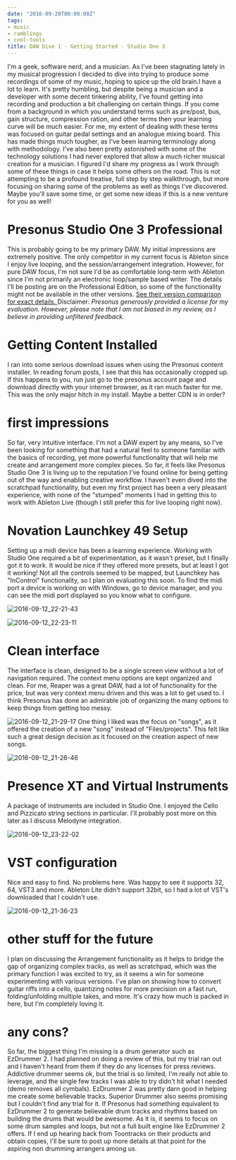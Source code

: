```yaml
---
date: "2016-09-20T00:00:00Z"
tags:
- music
- ramblings
- cool-tools
title: DAW Dive 1 - Getting Started - Studio One 3
---
```


I'm a geek, software nerd, and a musician. As I've been stagnating lately in my musical progression I decided to dive into trying to produce some recordings of some of my music, hoping to spice up the old brain.I have a lot to learn. It's pretty humbling, but despite being a musician and a developer with some decent tinkering ability, I've found getting into recording and production a bit challenging on certain things. If you come from a background in which you understand terms such as pre/post, bus, gain structure, compression ration, and other terms then your learning curve will be much easier. For me, my extent of dealing with these terms was focused on guitar pedal settings and an analogue mixing board.
This has made things much tougher, as I've been learning terminology along with methodology.
I've also been pretty astonished with some of the technology solutions I had never explored that allow a much richer musical creation for a musician.
I figured I'd share my progress as I work through some of these things in case it helps some others on the road. This is not attempting to be a profound treatise, full step by step walkthrough, but more focusing on sharing some of the problems as well as things I've discovered. Maybe you'll save some time, or get some new ideas if this is a new venture for you as well!

# Presonus Studio One 3 Professional

This is probably going to be my primary DAW. My initial impressions are extremely positive. The only competitor in my current focus is Ableton since I enjoy live looping, and the session/arrangement integration. However, for pure DAW focus, I'm not sure I'd be as comfortable long-term with Ableton since I'm not primarily an electronic loop/sample based writer.
The details I'll be posting are on the Professional Edition, so some of the functionality might not be available in the other versions. [See their version comparison for exact details. ](http://www.presonus.com/products/studio-one/compare-versions)
Disclaimer: _Presonus generously provided a license for my evaluation. However, please note that I am not biased in my review, as I believe in providing unfiltered feedback._

# Getting Content Installed

I ran into some serious download issues when using the Presonus content installer. In reading forum posts, I see that this has occasionally cropped up. If this happens to you, run just go to the presonus account page and download directly with your internet browser, as it ran much faster for me. This was the only major hitch in my install. Maybe a better CDN is in order?

# first impressions

So far, very intuitive interface. I'm not a DAW expert by any means, so I've been looking for something that had a natural feel to someone familiar with the basics of recording, yet more powerful functionality that will help me create and arrangement more complex pieces. So far, it feels like Presonus Studio One 3 is living up to the reputation I've found online for being getting out of the way and enabling creative workflow. I haven't even dived into the scratchpad functionality, but even my first project has been a very pleasant experience, with none of the "stumped" moments I had in getting this to work with Ableton Live (though I still prefer this for live looping right now).

# Novation Launchkey 49 Setup

Setting up a midi device has been a learning experience. Working with Studio One required a bit of experimentation, as it wasn't preset, but I finally got it to work. It would be nice if they offered more presets, but at least I got it working! Not all the controls seemed to be mapped, but Launchkey has "InControl" functionality, so I plan on evaluating this soon.
To find the midi port a device is working on with Windows, go to device manager, and you can see the midi port displayed so you know what to configure.

![2016-09-12_22-21-43](/images/2016-09-12_22-21-43.png)

![2016-09-12_22-23-11](/images/2016-09-12_22-23-11.png)

# Clean interface

The interface is clean, designed to be a single screen view without a lot of navigation required. The context menu options are kept organized and clean. For me, Reaper was a great DAW, had a lot of functionality for the price, but was very context menu driven and this was a lot to get used to. I think Presonus has done an admirable job of organizing the many options to keep things from getting too messy.

![2016-09-12_21-29-17](/images/2016-09-12_21-29-17.png)
One thing I liked was the focus on "songs", as it offered the creation of a new "song" instead of "Files/projects". This felt like such a great design decision as it focused on the creation aspect of new songs.

![2016-09-12_21-26-46](/images/2016-09-12_21-26-46.png)

# Presence XT and Virtual Instruments

A package of instruments are included in Studio One. I enjoyed the Cello and Pizzicato string sections in particular. I'll probably post more on this later as I discuss Melodyne integration.

![2016-09-12_23-22-02](/images/2016-09-12_23-22-02.png)

# VST configuration

Nice and easy to find. No problems here. Was happy to see it supports 32, 64, VST3 and more. Ableton Lite didn't support 32bit, so I had a lot of VST's downloaded that I couldn't use.

![2016-09-12_21-36-23](/images/2016-09-12_21-36-23.png)

# other stuff for the future

I plan on discussing the Arrangement functionality as it helps to bridge the gap of organizing complex tracks, as well as scratchpad, which was the primary function I was excited to try, as it seems a win for someone experimenting with various versions.
I've plan on showing how to convert guitar riffs into a cello, quantizing notes for more precision on a fast run, folding/unfolding multiple takes, and more. It's crazy how much is packed in here, but I'm completely loving it.

# any cons?

So far, the biggest thing I'm missing is a drum generator such as EzDrummer
2. I had planned on doing a review of this, but my trial ran out and I haven't heard from them if they do any licenses for press reviews. Addictive drummer seems ok, but the trial is so limited, I'm really not able to leverage, and the single few tracks I was able to try didn't hit what I needed (demo removes all cymbals). EzDrummer 2 was pretty darn good in helping me create some believable tracks. Superior Drummer also seems promising but I couldn't find any trial for it.
If Presonus had something equivalent to EzDrummer 2 to generate believable drum tracks and rhythms based on building the drums that would be awesome. As it is, it seems to focus on some drum samples and loops, but not a full built engine like EzDrummer 2 offers. If I end up hearing back from Toontracks on their products and obtain copies, I'll be sure to post up more details at that point for the aspiring non drumming arrangers among us.
